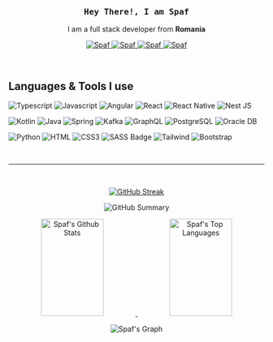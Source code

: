 <!-- Intro  -->
<h3 align="center">
        <samp> Hey There!, I am
                <b>Spaf</b>
        </samp>
</h3>

<p align="center"> 
    I am a full stack developer from <b>Romania</b>
</p>

<p align="center">
 
 <a href="https://linkedin.com/in/spaf" target="_blank">
  <img src="https://img.shields.io/badge/LinkedIn-0077B5?style=for-the-badge&logo=linkedin&logoColor=white" alt="Spaf"/>
 </a>
 
 <a href="https://twitter.com/CristianSpafiu" target="_blank">
  <img src="https://img.shields.io/badge/Twitter-1DA1F2?style=for-the-badge&logo=twitter&logoColor=white" alt="Spaf" />
 </a>
 
 <a href="https://instagram.com/s.p.af" target="_blank">
  <img src="https://img.shields.io/badge/Instagram-fe4164?style=for-the-badge&logo=instagram&logoColor=white" alt="Spaf" />
 </a> 
 
 <a href="https://facebook.com/spafiul" target="_blank">
  <img src="https://img.shields.io/badge/Facebook-20BEFF?&style=for-the-badge&logo=facebook&logoColor=white" alt="Spaf"  />
 
 </a> 
</p>
<br />

<!-- About Section -->
<!-- # About me
 
<p>
  
 💻 &emsp; <br/><br/>
 ❤️ &emsp; <br/><br/>

</p>

<br/>
-->
## Languages & Tools I use

![Typescript](https://img.shields.io/badge/Typescript-007acc?style=for-the-badge&labelColor=black&logo=typescript&logoColor=007acc)
![Javascript](https://img.shields.io/badge/Javascript-F0DB4F?style=for-the-badge&labelColor=black&logo=javascript&logoColor=F0DB4F)
![Angular](https://img.shields.io/badge/Angular-FF0000?style=for-the-badge&labelColor=black&logo=angular&logoColor=FF0000)
![React](https://img.shields.io/badge/-React-61DBFB?style=for-the-badge&labelColor=black&logo=react&logoColor=61DBFB)
![React Native](https://img.shields.io/badge/React_Native-20232A?style=for-the-badge&labelColor=black&logo=react&logoColor=61DAFB)
![Nest JS](https://img.shields.io/badge/Nest_JS-E0234E?style=for-the-badge&labelColor=black&logo=nestjs&logoColor=E0234E)


![Kotlin](https://img.shields.io/badge/Kotlin-f68f12?style=for-the-badge&labelColor=black&logo=kotlin&logoColor=f68f12)
![Java](https://img.shields.io/badge/Java-ed272c?style=for-the-badge&labelColor=black&logo=java&logoColor=ed272c)
![Spring](https://img.shields.io/badge/Spring-6DB33F?style=for-the-badge&labelColor=black&logo=spring&logoColor=6DB33F)
![Kafka](https://img.shields.io/badge/Kafka-231F20?style=for-the-badge&labelColor=black&logo=apache%20kafka&logoColor=231F20)
![GraphQL](https://img.shields.io/badge/GraphQL-E10098?style=for-the-badge&labelColor=black&logo=graphql&logoColor=E10098)
![PostgreSQL](https://img.shields.io/badge/PostgreSQL-4169E1?style=for-the-badge&labelColor=black&logo=postgresql&logoColor=4169E1)
![Oracle DB](https://img.shields.io/badge/Oracle%20DB-F80000?style=for-the-badge&labelColor=black&logo=oracle&logoColor=F80000)

![Python](https://img.shields.io/badge/Python-3776AB?style=for-the-badge&labelColor=black&logo=python&logoColor=3776AB)
![HTML](https://img.shields.io/badge/HTML5-E34F26?style=for-the-badge&logo=html5&logoColor=white)
![CSS3](https://img.shields.io/badge/CSS3-1572B6?style=for-the-badge&logo=css3&logoColor=white)
![SASS Badge](https://img.shields.io/badge/Sass-CC6699?style=for-the-badge&logo=sass&logoColor=white)
![Tailwind](https://img.shields.io/badge/Tailwind_CSS-092749?style=for-the-badge&logo=tailwindcss&logoColor=06B6D4&labelColor=000000)
![Bootstrap](https://img.shields.io/badge/Bootstrap-563D7C?style=for-the-badge&logo=bootstrap&logoColor=white)

<br/>
<hr/>
<br/>

<div align="center">
    
 [![GitHub Streak](https://github-readme-streak-stats.herokuapp.com?user=Spafi&theme=radical&date_format=j%20M%5B%20Y%5D&card_width=700)](https://git.io/streak-stats)
</p>


<div align="center">
    
![GitHub Summary](http://github-profile-summary-cards.vercel.app/api/cards/profile-details?username=Spafi&theme=radical)
</p>


<a href="https://github.com/Spafi">
     <img alt="Spaf's Github Stats" src="https://denvercoder1-github-readme-stats.vercel.app/api?username=Spafi&show_icons=true&count_private=true&theme=react&border_color=7F3FBF&bg_color=0D1117&title_color=F85D7F&icon_color=F8D866" height="192px" width="49.5%"/>
</a>
 
  <a href="https://github.com/Spafi">
  <img alt="Spaf's Top Languages" src="https://denvercoder1-github-readme-stats.vercel.app/api/top-langs/?username=Spafi&langs_count=8&layout=compact&theme=react&border_color=7F3FBF&bg_color=0D1117&title_color=F85D7F&icon_color=F8D866" height="192px" width="49.5%"/>
  </a>



![Spaf's Graph](https://github-readme-activity-graph.vercel.app/graph?username=Spafi&custom_title=Spaf's%20GitHub%20Activity%20Graph&bg_color=0D1117&color=7F3FBF&line=7F3FBF&point=7F3FBF&area_color=FFFFFF&title_color=FFFFFF&area=true)
